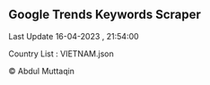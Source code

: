 

## Google Trends Keywords Scraper 
 
Last Update 16-04-2023 , 21:54:00

Country List :
VIETNAM.json



© Abdul Muttaqin 
